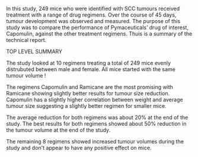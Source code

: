 In this study, 249 mice who were identified with SCC tumours received treatment with a range of drug regimens. 
Over the course of 45 days, tumour development was observed and measured. The purpose of this study was to compare 
the performance of Pymaceuticals’ drug of interest, Capomulin, against the other treatment regimens.
Thuis is a summary of the technical report. 

TOP LEVEL SUMMARY

The study looked at 10 regimens treating a total of 249 mice evenly distrubuted between male and female.
All mice started with the same tumour volume !

The regimens Capomulin and Ramicane are the most promising with Ramicane showing slightly better results for
tumour size reduction. Capomulin has a slightly higher correlation between weight and average tumour size 
suggesting a slightly better regimen for smaller mice.

The average reduction for both regimens was about 20% at the end of the study.
The best results for both regimens showed about 50% reduction in the tumour volume at the end of the study.

The remaining 8 regimens showed increased tumour volumes during the study and don't appear to have any 
positive effect on mice.